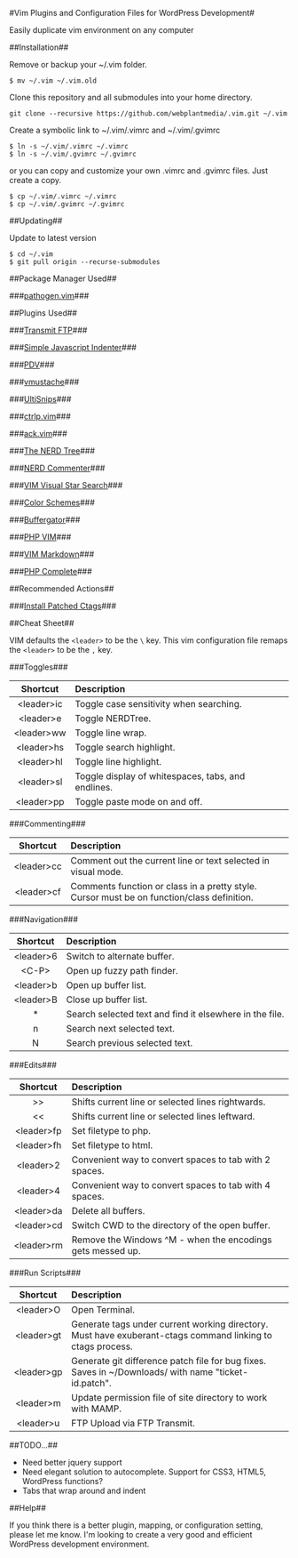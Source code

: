 #Vim Plugins and Configuration Files for WordPress Development#

Easily duplicate vim environment on any computer

##Installation##

Remove or backup your ~/.vim folder.

```
$ mv ~/.vim ~/.vim.old
```

Clone this repository and all submodules into your home directory.

```
git clone --recursive https://github.com/webplantmedia/.vim.git ~/.vim
```

Create a symbolic link to ~/.vim/.vimrc and ~/.vim/.gvimrc

```
$ ln -s ~/.vim/.vimrc ~/.vimrc
$ ln -s ~/.vim/.gvimrc ~/.gvimrc
```

or you can copy and customize your own .vimrc and .gvimrc files. Just create a copy.

```
$ cp ~/.vim/.vimrc ~/.vimrc
$ cp ~/.vim/.gvimrc ~/.gvimrc
```

##Updating##

Update to latest version

```
$ cd ~/.vim
$ git pull origin --recurse-submodules
```

##Package Manager Used##

###[pathogen.vim](https://github.com/tpope/vim-pathogen)###

##Plugins Used##

###[Transmit FTP](https://github.com/webplantmedia/transmit-ftp)###

###[Simple Javascript Indenter](https://github.com/jiangmiao/simple-javascript-indenter)###

###[PDV](https://github.com/tobyS/pdv)###

###[vmustache](https://github.com/tobyS/vmustache)###

###[UltiSnips](https://github.com/SirVer/ultisnips)###

###[ctrlp.vim](https://github.com/kien/ctrlp.vim)###

###[ack.vim](https://github.com/mileszs/ack.vim)###

###[The NERD Tree](https://github.com/scrooloose/nerdtree)###

###[NERD Commenter](https://github.com/scrooloose/nerdcommenter)###

###[VIM Visual Star Search](https://github.com/nelstrom/vim-visual-star-search)###

###[Color Schemes](https://github.com/flazz/vim-colorschemes.git)###

###[Buffergator](https://github.com/jeetsukumaran/vim-buffergator)###

###[PHP VIM](https://github.com/StanAngeloff/php.vim)###

###[VIM Markdown](https://github.com/tpope/vim-markdown)###

###[PHP Complete](https://github.com/shawncplus/phpcomplete.vim)###

##Recommended Actions##

###[Install Patched Ctags](https://github.com/shawncplus/phpcomplete.vim/wiki/Patched-ctags)###

##Cheat Sheet##

VIM defaults the `<leader>` to be the `\` key. This vim configuration file remaps the `<leader>` to be the `,` key.

###Toggles###

| Shortcut  | Description |
| :------------------: |:----------------|
| \<leader\>ic | Toggle case sensitivity when searching. |
| \<leader\>e | Toggle NERDTree. |
| \<leader\>ww | Toggle line wrap. |
| \<leader\>hs | Toggle search highlight. |
| \<leader\>hl | Toggle line highlight. |
| \<leader\>sl | Toggle display of whitespaces, tabs, and endlines. |
| \<leader\>pp | Toggle paste mode on and off. |

###Commenting###

| Shortcut  | Description |
| :------------------: |:----------------|
| \<leader\>cc | Comment out the current line or text selected in visual mode. |
| \<leader\>cf | Comments function or class in a pretty style. Cursor must be on function/class definition. |

###Navigation###

| Shortcut  | Description |
| :------------------: |:----------------|
| \<leader\>6 | Switch to alternate buffer. |
| \<C-P\> | Open up fuzzy path finder. |
| \<leader\>b | Open up buffer list. |
| \<leader\>B | Close up buffer list. |
| * | Search selected text and find it elsewhere in the file. |
| n | Search next selected text. |
| N | Search previous selected text. |

###Edits###

| Shortcut  | Description |
| :------------------: |:----------------|
| >> | Shifts current line or selected lines rightwards. |
| << | Shifts current line or selected lines leftward. |
| \<leader\>fp | Set filetype to php. |
| \<leader\>fh | Set filetype to html. |
| \<leader\>2 | Convenient way to convert spaces to tab with 2 spaces. |
| \<leader\>4 | Convenient way to convert spaces to tab with 4 spaces. |
| \<leader\>da | Delete all buffers. |
| \<leader\>cd | Switch CWD to the directory of the open buffer. |
| \<leader\>rm | Remove the Windows ^M - when the encodings gets messed up. |

###Run Scripts###

| Shortcut  | Description |
| :------------------: |:----------------|
| \<leader\>O | Open Terminal. |
| \<leader\>gt | Generate tags under current working directory. Must have exuberant-ctags command linking to ctags process. |
| \<leader\>gp | Generate git difference patch file for bug fixes. Saves in ~/Downloads/ with name "ticket-id.patch". |
| \<leader\>m | Update permission file of site directory to work with MAMP. |
| \<leader\>u | FTP Upload via FTP Transmit. |

##TODO...##

* Need better jquery support
* Need elegant solution to autocomplete. Support for CSS3, HTML5, WordPress functions?
* Tabs that wrap around and indent

##Help##

If you think there is a better plugin, mapping, or configuration setting, please let me know. I'm looking to create a very good and efficient WordPress development environment.
